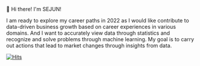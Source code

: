👋 Hi there! I'm SEJUN!

I am ready to explore my career paths in 2022 as I would like contribute to data-driven business growth based on career experiences in various domains. And I want to accurately view data through statistics and recognize and solve problems through machine learning. My goal is to carry out actions that lead to market changes through insights from data.


[![Hits](https://hits.seeyoufarm.com/api/count/incr/badge.svg?url=https%3A%2F%2Fgithub.com%2Fmittwoch09&count_bg=%2379C83D&title_bg=%23555555&icon=&icon_color=%23E7E7E7&title=hits&edge_flat=false)](https://hits.seeyoufarm.com)
